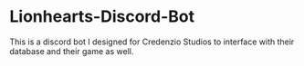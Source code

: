 # Lionhearts-Discord-Bot
This is a discord bot I designed for Credenzio Studios to interface with their database and their game as well.
